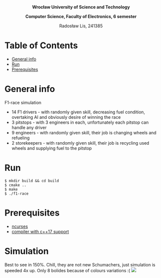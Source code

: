 **<p align="center"> Wrocław University of Science and Technology </p>**
**<p align="center"> Computer Science, Faculty of Electronics, 6 semester </p>**
<p align="center"> Radosław Lis, 241385 </p>

# Table of Contents
- [General info](#desc)
- [Run](#run)
- [Prerequisites](#pre)

<a name="desc"></a>
# General info
F1-race simulation
- 14 F1 drivers - with randomly given skill, decreasing fuel condition, overtaking AI and obviously desire of winning the race
- 3 pitstops - with 3 engineers in each, unfortunately each pitstop can handle any driver
- 9 engineers - with randomly given skill, their job is changing wheels and refueling
- 2 storekeepers - with randomly given skill, their job is recycling used wheels and supplying fuel to the pitstop

<a name="run"></a>
# Run

```
$ mkdir build && cd build
$ cmake ..
$ make
$ ./f1-race
```
<a name="pre"></a>
# Prerequisites
- [ncurses](https://en.wikipedia.org/wiki/Ncurses)
- [compiler with c++17 support](https://gcc.gnu.org/)

<a name="pre"></a>
# Simulation
Best to see in 150%. Chill, they are not new Schumachers, just simulation is speeded 4x up. Only 8 bolides because of colours variations :(
![](https://github.com/radosz99/f1-race/blob/master/resized_race.gif)

